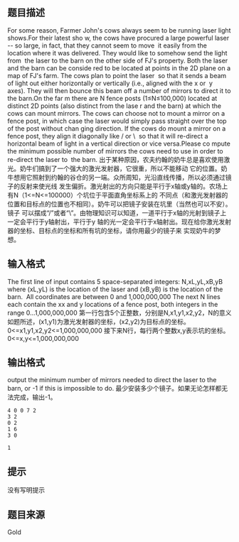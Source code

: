 


## 题目描述
For some reason, Farmer John's cows always seem to be running laser light shows.For their latest sho
w, the cows have procured a large powerful laser -- so large, in fact, that they cannot seem to move
 it easily from the location where it was delivered. They would like to somehow send the light from 
the laser to the barn on the other side of FJ's property. Both the laser and the barn can be conside
red to be located at points in the 2D plane on a map of FJ's farm. The cows plan to point the laser 
so that it sends a beam of light out either horizontally or vertically (i.e., aligned with the x or 
y axes). They will then bounce this beam off a number of mirrors to direct it to the barn.On the far
m there are N fence posts (1≤N≤100,000) located at distinct 2D points (also distinct from the lase
r and the barn) at which the cows can mount mirrors. The cows can choose not to mount a mirror on a 
fence post, in which case the laser would simply pass straight over the top of the post without chan
ging direction. If the cows do mount a mirror on a fence post, they align it diagonally like / or \ 
so that it will re-direct a horizontal beam of light in a vertical direction or vice versa.Please co
mpute the minimum possible number of mirrors the cows need to use in order to re-direct the laser to
 the barn.
出于某种原因，农夫约翰的奶牛总是喜欢使用激光。奶牛们搞到了一个强大的激光发射器，它很重，所以不能移动
它的位置。奶牛想用它照射到约翰的谷仓的另一端。众所周知，光沿直线传播，所以必须通过镜子的反射来使光线
发生偏折。激光射出的方向只能是平行于x轴或y轴的。农场上有N（1<=N<=100000）个坑位于平面直角坐标系上的
不同点（和激光发射器的位置和目标点的位置也不相同）。奶牛可以把镜子安装在坑里（当然也可以不安）。镜子
可以摆成“/”或者“\”。由物理知识可以知道，一道平行于x轴的光射到镜子上一定会平行于y轴射出，平行于y
轴的光一定会平行于x轴射出。现在给你激光发射器的坐标、目标点的坐标和所有坑的坐标，请你用最少的镜子来
实现奶牛的梦想。
## 输入格式
The first line of input contains 5 space-separated integers: N,xL,yL,xB,yB 
where (xL,yL) is the location of the laser and (xB,yB) is the location of the barn. 
All coordinates are between 0 and 1,000,000,000
The next N lines each contain the xx and y locations of a fence post,
both integers in the range 0…1,000,000,000
第一行包含5个正整数，分别是N,x1,y1,x2,y2，N的意义如题所述，(x1,y1)为激光发射器的坐标，(x2,y2)为目标点的坐标。
0<=x1,y1,x2,y2<=1,000,000,000
接下来N行，每行两个整数x,y表示坑的坐标。
0<=x,y<=1,000,000,000
## 输出格式
output the minimum number of mirrors needed to direct the laser to the barn,
or -1 if this is impossible to do.
最少安装多少个镜子。如果无论怎样都无法完成，输出-1。

```input1
4 0 0 7 2
3 2
0 2
1 6
3 0

```
```output1
1
```

## 提示
没有写明提示
## 题目来源
Gold


